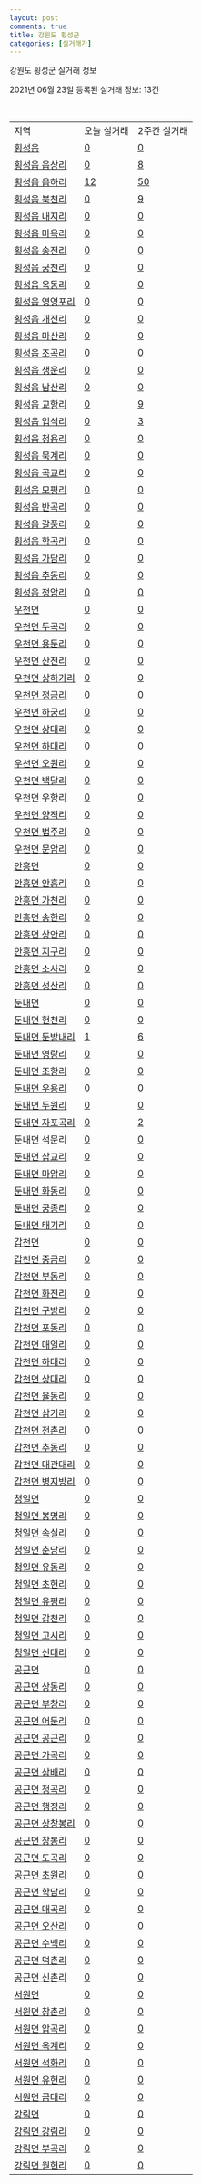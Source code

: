 ```yaml
---
layout: post
comments: true
title: 강원도 횡성군
categories: [실거래가]
---
```


강원도 횡성군 실거래 정보

2021년 06월 23일 등록된 실거래 정보: 13건

<script type="text/javascript">
  google.charts.load('current', {'packages':['corechart']});
  google.charts.setOnLoadCallback(drawChart);

  function drawChart() {
    var data = google.visualization.arrayToDataTable([['거래일', '매매', '전월세', '전매'], ['2021-03', 0, 1, 0], ['2021-04', 12, 10, 3], ['2021-05', 26, 11, 2], ['2021-06', 15, 3, 4]]);

    var options = {
      title: '최근 유형별 거래량 추이',
      legend: { position: 'bottom' }
    };

    var chart = new google.visualization.LineChart(document.getElementById('columnchart_material'));
    chart.draw(data, (options));
  }
</script>

<div id="columnchart_material" style="width: 450px; margin-left: -35px"></div>
<br>
<table class="sortable">
  <tr>
    <td>지역</td>
    <td>오늘 실거래</td>
    <td>2주간 실거래</td>
  </tr>

  
  <tr class="item">
    <td><a href="4273025000.html">횡성읍</a></td>
    <td><a href="4273025000.html">0</a></td>
    <td><a href="4273025000.html">0</a></td>
  </tr>
    

  <tr class="item">
    <td><a href="4273025021.html">횡성읍 읍상리</a></td>
    <td><a href="4273025021.html">0</a></td>
    <td><a href="4273025021.html">8</a></td>
  </tr>
    

  <tr class="item">
    <td><a href="4273025022.html">횡성읍 읍하리</a></td>
    <td><a href="4273025022.html">12</a></td>
    <td><a href="4273025022.html">50</a></td>
  </tr>
    

  <tr class="item">
    <td><a href="4273025023.html">횡성읍 북천리</a></td>
    <td><a href="4273025023.html">0</a></td>
    <td><a href="4273025023.html">9</a></td>
  </tr>
    

  <tr class="item">
    <td><a href="4273025024.html">횡성읍 내지리</a></td>
    <td><a href="4273025024.html">0</a></td>
    <td><a href="4273025024.html">0</a></td>
  </tr>
    

  <tr class="item">
    <td><a href="4273025025.html">횡성읍 마옥리</a></td>
    <td><a href="4273025025.html">0</a></td>
    <td><a href="4273025025.html">0</a></td>
  </tr>
    

  <tr class="item">
    <td><a href="4273025026.html">횡성읍 송전리</a></td>
    <td><a href="4273025026.html">0</a></td>
    <td><a href="4273025026.html">0</a></td>
  </tr>
    

  <tr class="item">
    <td><a href="4273025027.html">횡성읍 궁천리</a></td>
    <td><a href="4273025027.html">0</a></td>
    <td><a href="4273025027.html">0</a></td>
  </tr>
    

  <tr class="item">
    <td><a href="4273025028.html">횡성읍 옥동리</a></td>
    <td><a href="4273025028.html">0</a></td>
    <td><a href="4273025028.html">0</a></td>
  </tr>
    

  <tr class="item">
    <td><a href="4273025029.html">횡성읍 영영포리</a></td>
    <td><a href="4273025029.html">0</a></td>
    <td><a href="4273025029.html">0</a></td>
  </tr>
    

  <tr class="item">
    <td><a href="4273025030.html">횡성읍 개전리</a></td>
    <td><a href="4273025030.html">0</a></td>
    <td><a href="4273025030.html">0</a></td>
  </tr>
    

  <tr class="item">
    <td><a href="4273025031.html">횡성읍 마산리</a></td>
    <td><a href="4273025031.html">0</a></td>
    <td><a href="4273025031.html">0</a></td>
  </tr>
    

  <tr class="item">
    <td><a href="4273025032.html">횡성읍 조곡리</a></td>
    <td><a href="4273025032.html">0</a></td>
    <td><a href="4273025032.html">0</a></td>
  </tr>
    

  <tr class="item">
    <td><a href="4273025033.html">횡성읍 생운리</a></td>
    <td><a href="4273025033.html">0</a></td>
    <td><a href="4273025033.html">0</a></td>
  </tr>
    

  <tr class="item">
    <td><a href="4273025034.html">횡성읍 남산리</a></td>
    <td><a href="4273025034.html">0</a></td>
    <td><a href="4273025034.html">0</a></td>
  </tr>
    

  <tr class="item">
    <td><a href="4273025035.html">횡성읍 교항리</a></td>
    <td><a href="4273025035.html">0</a></td>
    <td><a href="4273025035.html">9</a></td>
  </tr>
    

  <tr class="item">
    <td><a href="4273025036.html">횡성읍 입석리</a></td>
    <td><a href="4273025036.html">0</a></td>
    <td><a href="4273025036.html">3</a></td>
  </tr>
    

  <tr class="item">
    <td><a href="4273025037.html">횡성읍 청용리</a></td>
    <td><a href="4273025037.html">0</a></td>
    <td><a href="4273025037.html">0</a></td>
  </tr>
    

  <tr class="item">
    <td><a href="4273025038.html">횡성읍 묵계리</a></td>
    <td><a href="4273025038.html">0</a></td>
    <td><a href="4273025038.html">0</a></td>
  </tr>
    

  <tr class="item">
    <td><a href="4273025039.html">횡성읍 곡교리</a></td>
    <td><a href="4273025039.html">0</a></td>
    <td><a href="4273025039.html">0</a></td>
  </tr>
    

  <tr class="item">
    <td><a href="4273025040.html">횡성읍 모평리</a></td>
    <td><a href="4273025040.html">0</a></td>
    <td><a href="4273025040.html">0</a></td>
  </tr>
    

  <tr class="item">
    <td><a href="4273025041.html">횡성읍 반곡리</a></td>
    <td><a href="4273025041.html">0</a></td>
    <td><a href="4273025041.html">0</a></td>
  </tr>
    

  <tr class="item">
    <td><a href="4273025042.html">횡성읍 갈풍리</a></td>
    <td><a href="4273025042.html">0</a></td>
    <td><a href="4273025042.html">0</a></td>
  </tr>
    

  <tr class="item">
    <td><a href="4273025043.html">횡성읍 학곡리</a></td>
    <td><a href="4273025043.html">0</a></td>
    <td><a href="4273025043.html">0</a></td>
  </tr>
    

  <tr class="item">
    <td><a href="4273025044.html">횡성읍 가담리</a></td>
    <td><a href="4273025044.html">0</a></td>
    <td><a href="4273025044.html">0</a></td>
  </tr>
    

  <tr class="item">
    <td><a href="4273025045.html">횡성읍 추동리</a></td>
    <td><a href="4273025045.html">0</a></td>
    <td><a href="4273025045.html">0</a></td>
  </tr>
    

  <tr class="item">
    <td><a href="4273025046.html">횡성읍 정암리</a></td>
    <td><a href="4273025046.html">0</a></td>
    <td><a href="4273025046.html">0</a></td>
  </tr>
    

  <tr class="item">
    <td><a href="4273031000.html">우천면</a></td>
    <td><a href="4273031000.html">0</a></td>
    <td><a href="4273031000.html">0</a></td>
  </tr>
    

  <tr class="item">
    <td><a href="4273031021.html">우천면 두곡리</a></td>
    <td><a href="4273031021.html">0</a></td>
    <td><a href="4273031021.html">0</a></td>
  </tr>
    

  <tr class="item">
    <td><a href="4273031022.html">우천면 용둔리</a></td>
    <td><a href="4273031022.html">0</a></td>
    <td><a href="4273031022.html">0</a></td>
  </tr>
    

  <tr class="item">
    <td><a href="4273031023.html">우천면 산전리</a></td>
    <td><a href="4273031023.html">0</a></td>
    <td><a href="4273031023.html">0</a></td>
  </tr>
    

  <tr class="item">
    <td><a href="4273031024.html">우천면 상하가리</a></td>
    <td><a href="4273031024.html">0</a></td>
    <td><a href="4273031024.html">0</a></td>
  </tr>
    

  <tr class="item">
    <td><a href="4273031025.html">우천면 정금리</a></td>
    <td><a href="4273031025.html">0</a></td>
    <td><a href="4273031025.html">0</a></td>
  </tr>
    

  <tr class="item">
    <td><a href="4273031026.html">우천면 하궁리</a></td>
    <td><a href="4273031026.html">0</a></td>
    <td><a href="4273031026.html">0</a></td>
  </tr>
    

  <tr class="item">
    <td><a href="4273031027.html">우천면 상대리</a></td>
    <td><a href="4273031027.html">0</a></td>
    <td><a href="4273031027.html">0</a></td>
  </tr>
    

  <tr class="item">
    <td><a href="4273031028.html">우천면 하대리</a></td>
    <td><a href="4273031028.html">0</a></td>
    <td><a href="4273031028.html">0</a></td>
  </tr>
    

  <tr class="item">
    <td><a href="4273031029.html">우천면 오원리</a></td>
    <td><a href="4273031029.html">0</a></td>
    <td><a href="4273031029.html">0</a></td>
  </tr>
    

  <tr class="item">
    <td><a href="4273031030.html">우천면 백달리</a></td>
    <td><a href="4273031030.html">0</a></td>
    <td><a href="4273031030.html">0</a></td>
  </tr>
    

  <tr class="item">
    <td><a href="4273031031.html">우천면 우항리</a></td>
    <td><a href="4273031031.html">0</a></td>
    <td><a href="4273031031.html">0</a></td>
  </tr>
    

  <tr class="item">
    <td><a href="4273031032.html">우천면 양적리</a></td>
    <td><a href="4273031032.html">0</a></td>
    <td><a href="4273031032.html">0</a></td>
  </tr>
    

  <tr class="item">
    <td><a href="4273031033.html">우천면 법주리</a></td>
    <td><a href="4273031033.html">0</a></td>
    <td><a href="4273031033.html">0</a></td>
  </tr>
    

  <tr class="item">
    <td><a href="4273031034.html">우천면 문암리</a></td>
    <td><a href="4273031034.html">0</a></td>
    <td><a href="4273031034.html">0</a></td>
  </tr>
    

  <tr class="item">
    <td><a href="4273032000.html">안흥면</a></td>
    <td><a href="4273032000.html">0</a></td>
    <td><a href="4273032000.html">0</a></td>
  </tr>
    

  <tr class="item">
    <td><a href="4273032021.html">안흥면 안흥리</a></td>
    <td><a href="4273032021.html">0</a></td>
    <td><a href="4273032021.html">0</a></td>
  </tr>
    

  <tr class="item">
    <td><a href="4273032022.html">안흥면 가천리</a></td>
    <td><a href="4273032022.html">0</a></td>
    <td><a href="4273032022.html">0</a></td>
  </tr>
    

  <tr class="item">
    <td><a href="4273032023.html">안흥면 송한리</a></td>
    <td><a href="4273032023.html">0</a></td>
    <td><a href="4273032023.html">0</a></td>
  </tr>
    

  <tr class="item">
    <td><a href="4273032024.html">안흥면 상안리</a></td>
    <td><a href="4273032024.html">0</a></td>
    <td><a href="4273032024.html">0</a></td>
  </tr>
    

  <tr class="item">
    <td><a href="4273032025.html">안흥면 지구리</a></td>
    <td><a href="4273032025.html">0</a></td>
    <td><a href="4273032025.html">0</a></td>
  </tr>
    

  <tr class="item">
    <td><a href="4273032026.html">안흥면 소사리</a></td>
    <td><a href="4273032026.html">0</a></td>
    <td><a href="4273032026.html">0</a></td>
  </tr>
    

  <tr class="item">
    <td><a href="4273032027.html">안흥면 성산리</a></td>
    <td><a href="4273032027.html">0</a></td>
    <td><a href="4273032027.html">0</a></td>
  </tr>
    

  <tr class="item">
    <td><a href="4273033000.html">둔내면</a></td>
    <td><a href="4273033000.html">0</a></td>
    <td><a href="4273033000.html">0</a></td>
  </tr>
    

  <tr class="item">
    <td><a href="4273033021.html">둔내면 현천리</a></td>
    <td><a href="4273033021.html">0</a></td>
    <td><a href="4273033021.html">0</a></td>
  </tr>
    

  <tr class="item">
    <td><a href="4273033022.html">둔내면 둔방내리</a></td>
    <td><a href="4273033022.html">1</a></td>
    <td><a href="4273033022.html">6</a></td>
  </tr>
    

  <tr class="item">
    <td><a href="4273033023.html">둔내면 영랑리</a></td>
    <td><a href="4273033023.html">0</a></td>
    <td><a href="4273033023.html">0</a></td>
  </tr>
    

  <tr class="item">
    <td><a href="4273033024.html">둔내면 조항리</a></td>
    <td><a href="4273033024.html">0</a></td>
    <td><a href="4273033024.html">0</a></td>
  </tr>
    

  <tr class="item">
    <td><a href="4273033025.html">둔내면 우용리</a></td>
    <td><a href="4273033025.html">0</a></td>
    <td><a href="4273033025.html">0</a></td>
  </tr>
    

  <tr class="item">
    <td><a href="4273033026.html">둔내면 두원리</a></td>
    <td><a href="4273033026.html">0</a></td>
    <td><a href="4273033026.html">0</a></td>
  </tr>
    

  <tr class="item">
    <td><a href="4273033027.html">둔내면 자포곡리</a></td>
    <td><a href="4273033027.html">0</a></td>
    <td><a href="4273033027.html">2</a></td>
  </tr>
    

  <tr class="item">
    <td><a href="4273033028.html">둔내면 석문리</a></td>
    <td><a href="4273033028.html">0</a></td>
    <td><a href="4273033028.html">0</a></td>
  </tr>
    

  <tr class="item">
    <td><a href="4273033029.html">둔내면 삽교리</a></td>
    <td><a href="4273033029.html">0</a></td>
    <td><a href="4273033029.html">0</a></td>
  </tr>
    

  <tr class="item">
    <td><a href="4273033030.html">둔내면 마암리</a></td>
    <td><a href="4273033030.html">0</a></td>
    <td><a href="4273033030.html">0</a></td>
  </tr>
    

  <tr class="item">
    <td><a href="4273033031.html">둔내면 화동리</a></td>
    <td><a href="4273033031.html">0</a></td>
    <td><a href="4273033031.html">0</a></td>
  </tr>
    

  <tr class="item">
    <td><a href="4273033032.html">둔내면 궁종리</a></td>
    <td><a href="4273033032.html">0</a></td>
    <td><a href="4273033032.html">0</a></td>
  </tr>
    

  <tr class="item">
    <td><a href="4273033033.html">둔내면 태기리</a></td>
    <td><a href="4273033033.html">0</a></td>
    <td><a href="4273033033.html">0</a></td>
  </tr>
    

  <tr class="item">
    <td><a href="4273034000.html">갑천면</a></td>
    <td><a href="4273034000.html">0</a></td>
    <td><a href="4273034000.html">0</a></td>
  </tr>
    

  <tr class="item">
    <td><a href="4273034021.html">갑천면 중금리</a></td>
    <td><a href="4273034021.html">0</a></td>
    <td><a href="4273034021.html">0</a></td>
  </tr>
    

  <tr class="item">
    <td><a href="4273034022.html">갑천면 부동리</a></td>
    <td><a href="4273034022.html">0</a></td>
    <td><a href="4273034022.html">0</a></td>
  </tr>
    

  <tr class="item">
    <td><a href="4273034023.html">갑천면 화전리</a></td>
    <td><a href="4273034023.html">0</a></td>
    <td><a href="4273034023.html">0</a></td>
  </tr>
    

  <tr class="item">
    <td><a href="4273034024.html">갑천면 구방리</a></td>
    <td><a href="4273034024.html">0</a></td>
    <td><a href="4273034024.html">0</a></td>
  </tr>
    

  <tr class="item">
    <td><a href="4273034025.html">갑천면 포동리</a></td>
    <td><a href="4273034025.html">0</a></td>
    <td><a href="4273034025.html">0</a></td>
  </tr>
    

  <tr class="item">
    <td><a href="4273034026.html">갑천면 매일리</a></td>
    <td><a href="4273034026.html">0</a></td>
    <td><a href="4273034026.html">0</a></td>
  </tr>
    

  <tr class="item">
    <td><a href="4273034027.html">갑천면 하대리</a></td>
    <td><a href="4273034027.html">0</a></td>
    <td><a href="4273034027.html">0</a></td>
  </tr>
    

  <tr class="item">
    <td><a href="4273034028.html">갑천면 상대리</a></td>
    <td><a href="4273034028.html">0</a></td>
    <td><a href="4273034028.html">0</a></td>
  </tr>
    

  <tr class="item">
    <td><a href="4273034029.html">갑천면 율동리</a></td>
    <td><a href="4273034029.html">0</a></td>
    <td><a href="4273034029.html">0</a></td>
  </tr>
    

  <tr class="item">
    <td><a href="4273034030.html">갑천면 삼거리</a></td>
    <td><a href="4273034030.html">0</a></td>
    <td><a href="4273034030.html">0</a></td>
  </tr>
    

  <tr class="item">
    <td><a href="4273034031.html">갑천면 전촌리</a></td>
    <td><a href="4273034031.html">0</a></td>
    <td><a href="4273034031.html">0</a></td>
  </tr>
    

  <tr class="item">
    <td><a href="4273034032.html">갑천면 추동리</a></td>
    <td><a href="4273034032.html">0</a></td>
    <td><a href="4273034032.html">0</a></td>
  </tr>
    

  <tr class="item">
    <td><a href="4273034033.html">갑천면 대관대리</a></td>
    <td><a href="4273034033.html">0</a></td>
    <td><a href="4273034033.html">0</a></td>
  </tr>
    

  <tr class="item">
    <td><a href="4273034034.html">갑천면 병지방리</a></td>
    <td><a href="4273034034.html">0</a></td>
    <td><a href="4273034034.html">0</a></td>
  </tr>
    

  <tr class="item">
    <td><a href="4273035000.html">청일면</a></td>
    <td><a href="4273035000.html">0</a></td>
    <td><a href="4273035000.html">0</a></td>
  </tr>
    

  <tr class="item">
    <td><a href="4273035021.html">청일면 봉명리</a></td>
    <td><a href="4273035021.html">0</a></td>
    <td><a href="4273035021.html">0</a></td>
  </tr>
    

  <tr class="item">
    <td><a href="4273035022.html">청일면 속실리</a></td>
    <td><a href="4273035022.html">0</a></td>
    <td><a href="4273035022.html">0</a></td>
  </tr>
    

  <tr class="item">
    <td><a href="4273035023.html">청일면 춘당리</a></td>
    <td><a href="4273035023.html">0</a></td>
    <td><a href="4273035023.html">0</a></td>
  </tr>
    

  <tr class="item">
    <td><a href="4273035024.html">청일면 유동리</a></td>
    <td><a href="4273035024.html">0</a></td>
    <td><a href="4273035024.html">0</a></td>
  </tr>
    

  <tr class="item">
    <td><a href="4273035025.html">청일면 초현리</a></td>
    <td><a href="4273035025.html">0</a></td>
    <td><a href="4273035025.html">0</a></td>
  </tr>
    

  <tr class="item">
    <td><a href="4273035026.html">청일면 유평리</a></td>
    <td><a href="4273035026.html">0</a></td>
    <td><a href="4273035026.html">0</a></td>
  </tr>
    

  <tr class="item">
    <td><a href="4273035027.html">청일면 갑천리</a></td>
    <td><a href="4273035027.html">0</a></td>
    <td><a href="4273035027.html">0</a></td>
  </tr>
    

  <tr class="item">
    <td><a href="4273035028.html">청일면 고시리</a></td>
    <td><a href="4273035028.html">0</a></td>
    <td><a href="4273035028.html">0</a></td>
  </tr>
    

  <tr class="item">
    <td><a href="4273035029.html">청일면 신대리</a></td>
    <td><a href="4273035029.html">0</a></td>
    <td><a href="4273035029.html">0</a></td>
  </tr>
    

  <tr class="item">
    <td><a href="4273036000.html">공근면</a></td>
    <td><a href="4273036000.html">0</a></td>
    <td><a href="4273036000.html">0</a></td>
  </tr>
    

  <tr class="item">
    <td><a href="4273036021.html">공근면 상동리</a></td>
    <td><a href="4273036021.html">0</a></td>
    <td><a href="4273036021.html">0</a></td>
  </tr>
    

  <tr class="item">
    <td><a href="4273036022.html">공근면 부창리</a></td>
    <td><a href="4273036022.html">0</a></td>
    <td><a href="4273036022.html">0</a></td>
  </tr>
    

  <tr class="item">
    <td><a href="4273036023.html">공근면 어둔리</a></td>
    <td><a href="4273036023.html">0</a></td>
    <td><a href="4273036023.html">0</a></td>
  </tr>
    

  <tr class="item">
    <td><a href="4273036024.html">공근면 공근리</a></td>
    <td><a href="4273036024.html">0</a></td>
    <td><a href="4273036024.html">0</a></td>
  </tr>
    

  <tr class="item">
    <td><a href="4273036025.html">공근면 가곡리</a></td>
    <td><a href="4273036025.html">0</a></td>
    <td><a href="4273036025.html">0</a></td>
  </tr>
    

  <tr class="item">
    <td><a href="4273036026.html">공근면 삼배리</a></td>
    <td><a href="4273036026.html">0</a></td>
    <td><a href="4273036026.html">0</a></td>
  </tr>
    

  <tr class="item">
    <td><a href="4273036027.html">공근면 청곡리</a></td>
    <td><a href="4273036027.html">0</a></td>
    <td><a href="4273036027.html">0</a></td>
  </tr>
    

  <tr class="item">
    <td><a href="4273036028.html">공근면 행정리</a></td>
    <td><a href="4273036028.html">0</a></td>
    <td><a href="4273036028.html">0</a></td>
  </tr>
    

  <tr class="item">
    <td><a href="4273036029.html">공근면 상창봉리</a></td>
    <td><a href="4273036029.html">0</a></td>
    <td><a href="4273036029.html">0</a></td>
  </tr>
    

  <tr class="item">
    <td><a href="4273036030.html">공근면 창봉리</a></td>
    <td><a href="4273036030.html">0</a></td>
    <td><a href="4273036030.html">0</a></td>
  </tr>
    

  <tr class="item">
    <td><a href="4273036031.html">공근면 도곡리</a></td>
    <td><a href="4273036031.html">0</a></td>
    <td><a href="4273036031.html">0</a></td>
  </tr>
    

  <tr class="item">
    <td><a href="4273036032.html">공근면 초원리</a></td>
    <td><a href="4273036032.html">0</a></td>
    <td><a href="4273036032.html">0</a></td>
  </tr>
    

  <tr class="item">
    <td><a href="4273036033.html">공근면 학담리</a></td>
    <td><a href="4273036033.html">0</a></td>
    <td><a href="4273036033.html">0</a></td>
  </tr>
    

  <tr class="item">
    <td><a href="4273036034.html">공근면 매곡리</a></td>
    <td><a href="4273036034.html">0</a></td>
    <td><a href="4273036034.html">0</a></td>
  </tr>
    

  <tr class="item">
    <td><a href="4273036035.html">공근면 오산리</a></td>
    <td><a href="4273036035.html">0</a></td>
    <td><a href="4273036035.html">0</a></td>
  </tr>
    

  <tr class="item">
    <td><a href="4273036036.html">공근면 수백리</a></td>
    <td><a href="4273036036.html">0</a></td>
    <td><a href="4273036036.html">0</a></td>
  </tr>
    

  <tr class="item">
    <td><a href="4273036037.html">공근면 덕촌리</a></td>
    <td><a href="4273036037.html">0</a></td>
    <td><a href="4273036037.html">0</a></td>
  </tr>
    

  <tr class="item">
    <td><a href="4273036038.html">공근면 신촌리</a></td>
    <td><a href="4273036038.html">0</a></td>
    <td><a href="4273036038.html">0</a></td>
  </tr>
    

  <tr class="item">
    <td><a href="4273037000.html">서원면</a></td>
    <td><a href="4273037000.html">0</a></td>
    <td><a href="4273037000.html">0</a></td>
  </tr>
    

  <tr class="item">
    <td><a href="4273037021.html">서원면 창촌리</a></td>
    <td><a href="4273037021.html">0</a></td>
    <td><a href="4273037021.html">0</a></td>
  </tr>
    

  <tr class="item">
    <td><a href="4273037022.html">서원면 압곡리</a></td>
    <td><a href="4273037022.html">0</a></td>
    <td><a href="4273037022.html">0</a></td>
  </tr>
    

  <tr class="item">
    <td><a href="4273037023.html">서원면 옥계리</a></td>
    <td><a href="4273037023.html">0</a></td>
    <td><a href="4273037023.html">0</a></td>
  </tr>
    

  <tr class="item">
    <td><a href="4273037024.html">서원면 석화리</a></td>
    <td><a href="4273037024.html">0</a></td>
    <td><a href="4273037024.html">0</a></td>
  </tr>
    

  <tr class="item">
    <td><a href="4273037025.html">서원면 유현리</a></td>
    <td><a href="4273037025.html">0</a></td>
    <td><a href="4273037025.html">0</a></td>
  </tr>
    

  <tr class="item">
    <td><a href="4273037026.html">서원면 금대리</a></td>
    <td><a href="4273037026.html">0</a></td>
    <td><a href="4273037026.html">0</a></td>
  </tr>
    

  <tr class="item">
    <td><a href="4273038000.html">강림면</a></td>
    <td><a href="4273038000.html">0</a></td>
    <td><a href="4273038000.html">0</a></td>
  </tr>
    

  <tr class="item">
    <td><a href="4273038021.html">강림면 강림리</a></td>
    <td><a href="4273038021.html">0</a></td>
    <td><a href="4273038021.html">0</a></td>
  </tr>
    

  <tr class="item">
    <td><a href="4273038022.html">강림면 부곡리</a></td>
    <td><a href="4273038022.html">0</a></td>
    <td><a href="4273038022.html">0</a></td>
  </tr>
    

  <tr class="item">
    <td><a href="4273038023.html">강림면 월현리</a></td>
    <td><a href="4273038023.html">0</a></td>
    <td><a href="4273038023.html">0</a></td>
  </tr>
    


</table>


    